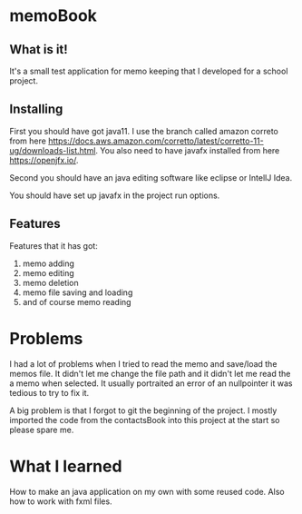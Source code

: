 # memoBook

## What is it!
It's a small test application for memo keeping that I developed for a school project. 


## Installing
First you should have got java11. I use the branch called amazon correto from here https://docs.aws.amazon.com/corretto/latest/corretto-11-ug/downloads-list.html. You also need
to have javafx installed from here https://openjfx.io/.

Second you should have an java editing software like eclipse or IntellJ Idea.

You should have set up javafx in the project run options.

## Features
Features that it has got:
  1. memo adding
  2. memo editing
  3. memo deletion
  4. memo file saving and loading
  5. and of course memo reading
 
# Problems
I had a lot of problems when I tried to read the memo and save/load the memos file. It didn't let me change the file path and it didn't let me read the a memo when selected.
It usually portraited an error of an nullpointer it was tedious to try to fix it.

A big problem is that I forgot to git the beginning of the project. I mostly imported the code from the contactsBook into this project at the start so please spare me.

# What I learned
How to make an java application on my own with some reused code. Also how to work with fxml files.
